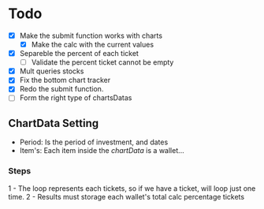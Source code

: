 # Todo

- [X] Make the submit function works with charts
    - [X] Make the calc with the current values
- [X] Separeble the percent of each ticket
    - [ ] Validate the percent ticket cannot be empty
- [X] Mult queries stocks
- [X] Fix the bottom chart tracker
- [X] Redo the submit function.
- [ ] Form the right type of chartsDatas

## ChartData Setting

- Period: Is the period of investment, and dates
- Item's: Each item inside the _chartData_ is a wallet...

### Steps

1 - The loop represents each tickets, so if we have a ticket, will loop just one time.
2 - Results must storage each wallet's total calc percentage tickets